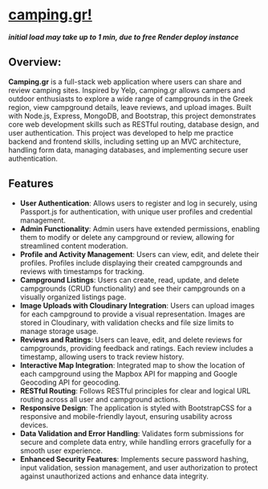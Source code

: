 # [camping.gr!](https://camping-gr.onrender.com/)

**_initial load may take up to 1 min, due to free Render deploy instance_**

## Overview:

**Camping.gr** is a full-stack web application where users can share and review camping sites. Inspired by Yelp, camping.gr allows campers and outdoor enthusiasts to explore a wide range of campgrounds in the Greek region, view campground details, leave reviews, and upload images. Built with Node.js, Express, MongoDB, and Bootstrap, this project demonstrates core web development skills such as RESTful routing, database design, and user authentication.
This project was developed to help me practice backend and frontend skills, including setting up an MVC architecture, handling form data, managing databases, and implementing secure user authentication.

## Features

- **User Authentication**: Allows users to register and log in securely, using Passport.js for authentication, with unique user profiles and credential management.
- **Admin Functionality**: Admin users have extended permissions, enabling them to modify or delete any campground or review, allowing for streamlined content moderation.
- **Profile and Activity Management**: Users can view, edit, and delete their profiles. Profiles include displaying their created campgrounds and reviews with timestamps for tracking.
- **Campground Listings**: Users can create, read, update, and delete campgrounds (CRUD functionality) and see their campgrounds on a visually organized listings page.
- **Image Uploads with Cloudinary Integration**: Users can upload images for each campground to provide a visual representation. Images are stored in Cloudinary, with validation checks and file size limits to manage storage usage.
- **Reviews and Ratings**: Users can leave, edit, and delete reviews for campgrounds, providing feedback and ratings. Each review includes a timestamp, allowing users to track review history.
- **Interactive Map Integration**: Integrated map to show the location of each campground using the Mapbox API for mapping and Google Geocoding API for geocoding.
- **RESTful Routing**: Follows RESTful principles for clear and logical URL routing across all user and campground actions.
- **Responsive Design**: The application is styled with BootstrapCSS for a responsive and mobile-friendly layout, ensuring usability across devices.
- **Data Validation and Error Handling**: Validates form submissions for secure and complete data entry, while handling errors gracefully for a smooth user experience.
- **Enhanced Security Features**: Implements secure password hashing, input validation, session management, and user authorization to protect against unauthorized actions and enhance data integrity.
